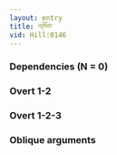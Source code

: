 ```yaml
---
layout: entry
title: འཁོབ་
vid: Hill:0146
---
```

### Dependencies (N = 0)


### Overt 1-2


### Overt 1-2-3


### Oblique arguments
